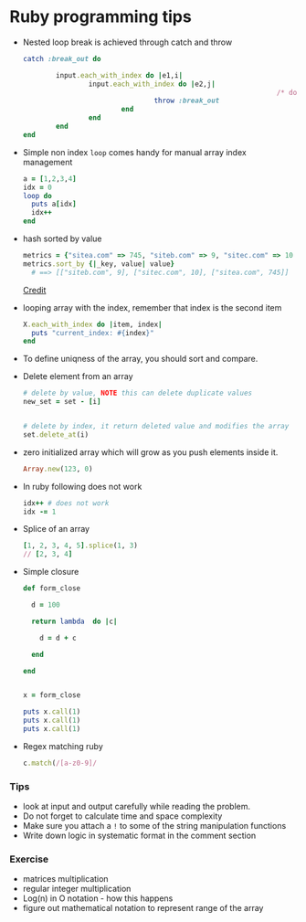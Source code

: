 # Ruby programming tips



- Nested loop break is achieved through catch and throw

  ```ruby
  catch :break_out do
  
          input.each_with_index do |e1,i|
                  input.each_with_index do |e2,j|
  																/* do some work */
                                  throw :break_out
                          end
                  end
          end
  end
  ```

- Simple non index `loop` comes handy for manual array index management

  ```ruby
  a = [1,2,3,4]
  idx = 0
  loop do 
    puts a[idx]
    idx++
  end	
  ```

- hash sorted by value 

  ```ruby
  metrics = {"sitea.com" => 745, "siteb.com" => 9, "sitec.com" => 10 }
  metrics.sort_by {|_key, value| value}
    # ==> [["siteb.com", 9], ["sitec.com", 10], ["sitea.com", 745]]
  ```

  [Credit](https://stackoverflow.com/a/2540473)

- looping array with the index, remember that index is the second item

  ```ruby
  X.each_with_index do |item, index|
    puts "current_index: #{index}"
  end
  ```

- To define uniqness of the array, you should sort and compare.

- Delete element from an array 

  ```ruby
  # delete by value, NOTE this can delete duplicate values
  new_set = set - [i]
  
  
  # delete by index, it return deleted value and modifies the array 
  set.delete_at(i)
  ```

- zero initialized array which will grow as you push elements inside it.

  ```ruby
  Array.new(123, 0) 
  ```

- In ruby following does not work 

  ```ruby
  idx++ # does not work
  idx -= 1 	
  ```

- Splice of an array 

  ```ruby
  [1, 2, 3, 4, 5].splice(1, 3)
  // [2, 3, 4]
  ```

- Simple closure 

  ```ruby
  def form_close
  
    d = 100
  
    return lambda  do |c|
  
      d = d + c
  
    end
  
  end
  
  
  x = form_close
  
  puts x.call(1)
  puts x.call(1)
  puts x.call(1)
  ```

- Regex matching ruby 

  ```ruby
  c.match(/[a-z0-9]/
  ```

  

### Tips

- look at input and output carefully while reading the problem.
- Do not forget to calculate time and space complexity 
- Make sure you attach a `!` to some of the string manipulation functions
- Write down logic in systematic format in the comment  section  

### Exercise 

- matrices multiplication
- regular integer multiplication 
- Log(n) in O notation - how this happens
- figure out mathematical notation to represent range of the array 

